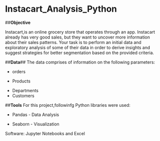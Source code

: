 # Instacart_Analysis_Python
##**Objective**

Instacart,is an online grocery store that operates through an app. Instacart already has very good sales, but they want to uncover more information about their sales patterns. Your task is to perform an initial data and exploratory analysis of some of their data in order to derive insights and suggest strategies for better segmentation based on the provided criteria.

##**Data**##
The data comprises of information on the following parameters:
- orders
* Products
+ Departments
+ Customers
  
##**Tools**
For this project,followinfg Python libraries were used:
- Pandas - Data Analysis
* Seaborn - Visualization

Software: Jupyter Notebooks and Excel


